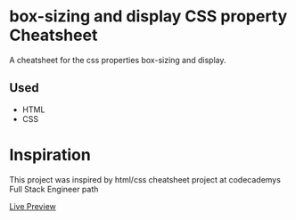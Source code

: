 # box-sizing and display CSS property Cheatsheet
A cheatsheet for the css properties box-sizing and display.
## Used 
* HTML
* CSS
# Inspiration
This project was inspired by html/css cheatsheet project at codecademys Full Stack Engineer path

[Live Preview](https://ryudevs.github.io/box-sizing_display_cheatsheet/)